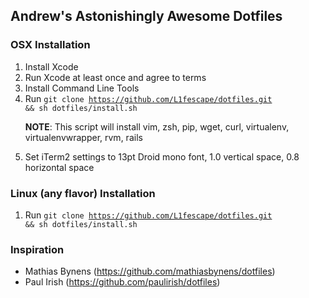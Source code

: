 ## Andrew's Astonishingly Awesome Dotfiles

### OSX Installation
1. Install Xcode
2. Run Xcode at least once and agree to terms
3. Install Command Line Tools
4. Run <code>git clone https://github.com/L1fescape/dotfiles.git && sh dotfiles/install.sh</code>
    <p><b>NOTE</b>: This script will install vim, zsh, pip, wget, curl, virtualenv, virtualenvwrapper, rvm, rails</p>
5. Set iTerm2 settings to 13pt Droid mono font, 1.0 vertical space, 0.8 horizontal space

### Linux (any flavor) Installation
1. Run <code>git clone https://github.com/L1fescape/dotfiles.git && sh dotfiles/install.sh</code>

### Inspiration
* Mathias Bynens (https://github.com/mathiasbynens/dotfiles)
* Paul Irish (https://github.com/paulirish/dotfiles)
